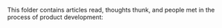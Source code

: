 This folder contains articles read, thoughts thunk, and people met in the process of product development:
